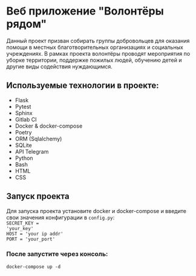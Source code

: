 # Веб приложение "Волонтёры рядом"

<p > Данный проект призван собирать группы добровольцев для 
оказания помощи в местных благотворительных 
организациях и социальных учреждениях. В рамках 
проекта волонтёры проводят мероприятия по уборке
территории, поддержке пожилых людей, обучению 
детей и другие виды содействия нуждающимся.</p>



## Используемые технологии в проекте:
* Flask
* Pytest
* Sphinx
* Gitlab CI
* Docker & docker-compose
* Poetry
* ORM (Sqlalchemy)
* SQLite
* API Telegram
* Python
* Bash
* HTML
* CSS


## Запуск проекта

Для запуска проекта установите docker и docker-compose и введите свои значения конфигурации в <code>config.py</code>:<br/>
<code>SECRET_KEY = 'your_key'</code><br/>
<code>HOST = 'your ip addr'</code><br/>
<code>PORT = 'your_port'</code><br/>
<h3>После запустите через консоль:</h3>
<code>docker-compose up -d</code><br/>